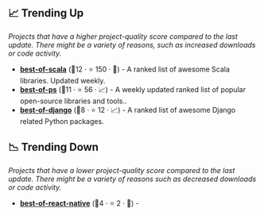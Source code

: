 ## 📈 Trending Up

_Projects that have a higher project-quality score compared to the last update. There might be a variety of reasons, such as increased downloads or code activity._

- <b><a href="https://github.com/stkeky/best-of-scala">best-of-scala</a></b> (🥉12 ·  ⭐ 150 · 🐣) - A ranked list of awesome Scala libraries. Updated weekly.
- <b><a href="https://github.com/jinningwang/best-of-ps">best-of-ps</a></b> (🥉11 ·  ⭐ 56 · 📈) - A weekly updated ranked list of popular open-source libraries and tools..
- <b><a href="https://github.com/fkromer/best-of-django">best-of-django</a></b> (🥉8 ·  ⭐ 12 · 📈) - A ranked list of awesome Django related Python packages. <code><img src="https://www.python.org/static/favicon.ico" style="display:inline;" width="13" height="13"></code>

## 📉 Trending Down

_Projects that have a lower project-quality score compared to the last update. There might be a variety of reasons such as decreased downloads or code activity._

- <b><a href="https://github.com/fkromer/best-of-react-native">best-of-react-native</a></b> (🥇4 ·  ⭐ 2 · 🐣) - 

